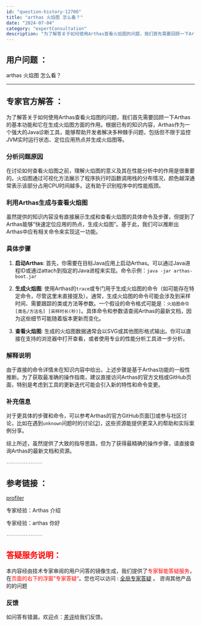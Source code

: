 ```yaml
---
id: "question-history-12706"
title: "arthas 火焰图 怎么看？"
date: "2024-07-04"
category: "expertConsultation"
description: "为了解答关于如何使用Arthas查看火焰图的问题，我们首先需要回顾一下Arthas的基本功能和它在生成火焰图方面的作用。根据已有的知识内容，Arthas作为一个强大的Java诊断工具，能够帮助开发者解决多种棘手问题，包括但不限于监控JVM实时运行状态、定位应用热点并生成火焰图等。### 分析问题原因"
---
```


## 用户问题 ：

arthas 火焰图 怎么看？

---

## 专家官方解答 ：

为了解答关于如何使用Arthas查看火焰图的问题，我们首先需要回顾一下Arthas的基本功能和它在生成火焰图方面的作用。根据已有的知识内容，Arthas作为一个强大的Java诊断工具，能够帮助开发者解决多种棘手问题，包括但不限于监控JVM实时运行状态、定位应用热点并生成火焰图等。

### 分析问题原因

在讨论如何查看火焰图之前，理解火焰图的意义及其在性能分析中的作用是很重要的。火焰图通过可视化方法展示了程序执行时函数调用栈的分布情况，颜色越深通常表示该部分占用CPU时间越多。这有助于识别程序中的性能瓶颈。

### 利用Arthas生成与查看火焰图

虽然提供的知识内容没有直接展示生成和查看火焰图的具体命令及步骤，但提到了Arthas能够“快速定位应用的热点，生成火焰图”。基于此，我们可以推断出Arthas中应有相关命令来实现这一功能。

### 具体步骤

1. **启动Arthas**: 首先，你需要在目标Java应用上启动Arthas。可以通过Java进程ID或通过attach到指定的Java进程来实现。命令示例：`java -jar arthas-boot.jar`

2. **生成火焰图**: 使用Arthas的`trace`或专门用于生成火焰图的命令（如可能存在特定命令，尽管这里未直接提及）。通常，生成火焰图的命令可能会涉及到采样时间、需要跟踪的类或方法等参数。一个假设的命令格式可能是：`火焰图命令 [类名/方法名] [采样时长(秒)]`。具体命令和参数请查阅Arthas的最新文档，因为这些细节可能随着版本更新而变化。

3. **查看火焰图**: 生成的火焰图数据通常会以SVG或其他图形格式输出。你可以直接在支持的浏览器中打开查看，或者使用专业的性能分析工具进一步分析。

### 解释说明

由于直接的命令详情未在知识内容中给出，上述步骤是基于Arthas功能的一般性推断。为了获取最准确的操作指南，建议直接访问Arthas的官方文档或GitHub页面，特别是考虑到工具的更新迭代可能会引入新的特性和命令变更。

### 补充信息

对于更具体的步骤和命令，可以参考Arthas的官方GitHub页面[[1](https://github.com/alibaba/arthas)]或参与社区讨论，比如在遇到`unknown`问题时的讨论[[2](https://github.com/jvm-profiling-tools/async-profiler/discussions/409)]，这些资源能提供更深入的帮助和实际案例分享。

综上所述，虽然提供了大致的指导思路，但为了获得最精确的操作步骤，请直接查询Arthas的最新文档和资源。

<font color="#949494">---------------</font>

## 参考链接 ：

[profiler](../profiler.md)

专家经验：Arthas 介绍

专家经验：arthas 你好

<font color="#949494">---------------</font>

## <font color="#FF0000">答疑服务说明：</font>

本内容经由技术专家审阅的用户问答的镜像生成，我们提供了<font color="#FF0000">专家智能答疑服务</font>，在<font color="#FF0000">页面的右下的浮窗”专家答疑“</font>。您也可以访问 : [全局专家答疑](https://answer.opensource.alibaba.com/docs/intro) 。 咨询其他产品的的问题

### 反馈

如问答有错漏，欢迎点：[差评](https://ai.nacos.io/user/feedbackByEnhancerGradePOJOID?enhancerGradePOJOId=16062)给我们反馈。
